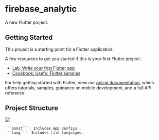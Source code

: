 # firebase_analytic

A new Flutter project.

## Getting Started

This project is a starting point for a Flutter application.

A few resources to get you started if this is your first Flutter project:

- [Lab: Write your first Flutter app](https://flutter.dev/docs/get-started/codelab)
- [Cookbook: Useful Flutter samples](https://flutter.dev/docs/cookbook)

For help getting started with Flutter, view our
[online documentation](https://flutter.dev/docs), which offers tutorials,
samples, guidance on mobile development, and a full API reference.

## Project Structure
<img src="https://firebasestorage.googleapis.com/v0/b/demofirebase-5d7b7.appspot.com/o/78.png?alt=media&token=9fe34e5e-2a94-4acc-b751-9f67185b16f3"/>

```dart
```const```: Includes app configu .
```lang```: Includes file languages.
```
